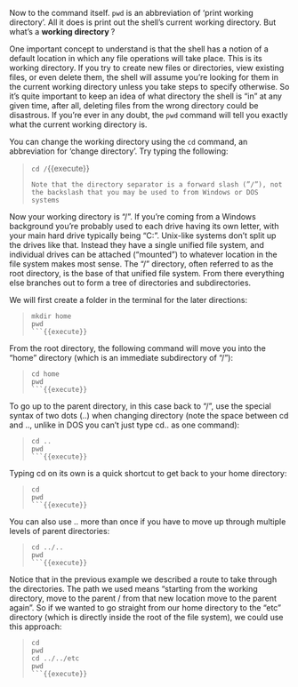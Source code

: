 Now to the command itself. `pwd` is an abbreviation of ‘print working directory’. All it does is print out the shell’s current working directory. But what’s a <b> working directory </b>?

One important concept to understand is that the shell has a notion of a default location in which any file operations will take place. This is its working directory. If you try to create new files or directories, view existing files, or even delete them, the shell will assume you’re looking for them in the current working directory unless you take steps to specify otherwise. So it’s quite important to keep an idea of what directory the shell is “in” at any given time, after all, deleting files from the wrong directory could be disastrous. If you’re ever in any doubt, the `pwd` command will tell you exactly what the current working directory is.

You can change the working directory using the `cd` command, an abbreviation for ‘change directory’. Try typing the following:
> `cd /`{{execute}}
> 
> `Note that the directory separator is a forward slash (”/”), not the backslash that you may be used to from Windows or DOS systems`

Now your working directory is “/”. If you’re coming from a Windows background you’re probably used to each drive having its own letter, with your main hard drive typically being “C:”. Unix-like systems don’t split up the drives like that. Instead they have a single unified file system, and individual drives can be attached (“mounted”) to whatever location in the file system makes most sense. The “/” directory, often referred to as the root directory, is the base of that unified file system. From there everything else branches out to form a tree of directories and subdirectories.

We will first create a folder in the terminal for the later directions:
> ```
> mkdir home
> pwd
> ```{{execute}}

From the root directory, the following command will move you into the “home” directory (which is an immediate subdirectory of “/”):
> ```
> cd home
> pwd
> ```{{execute}}

To go up to the parent directory, in this case back to “/”, use the special syntax of two dots (..) when changing directory (note the space between cd and .., unlike in DOS you can’t just type cd.. as one command):
> ```
> cd ..
> pwd
> ```{{execute}}

Typing cd on its own is a quick shortcut to get back to your home directory:
> ```
> cd
> pwd
> ```{{execute}}

You can also use .. more than once if you have to move up through multiple levels of parent directories:
> ```
> cd ../..
> pwd
> ```{{execute}}

Notice that in the previous example we described a route to take through the directories. The path we used means “starting from the working directory, move to the parent / from that new location move to the parent again”. So if we wanted to go straight from our home directory to the “etc” directory (which is directly inside the root of the file system), we could use this approach:
> ```
> cd
> pwd
> cd ../../etc
> pwd
> ```{{execute}}

<br/>

